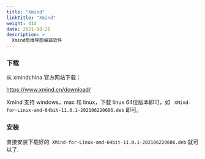 ```yaml
---
title: "Xmind"
linkTitle: "Xmind"
weight: 414
date: 2021-08-26
description: >
  Xmind思维导图编辑软件
---
```



### 下载

从 xmindchina 官方网站下载：

https://www.xmind.cn/download/

Xmind 支持 windows，mac 和 linux，下载 linux 64位版本即可，如 ` XMind-for-Linux-amd-64bit-11.0.1-202106220606.deb`  即可。


### 安装

直接安装下载好的` XMind-for-Linux-amd-64bit-11.0.1-202106220606.deb` 就可以了.

